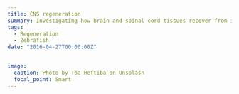 ```yaml
---
title: CNS regeneration
summary: Investigating how brain and spinal cord tissues recover from injuries
tags:
  - Regeneration
  - Zebrafish
date: "2016-04-27T00:00:00Z"


image:
  caption: Photo by Toa Heftiba on Unsplash
  focal_point: Smart
---
```

